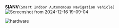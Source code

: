 **SIANV**```(Smart Indoor Autonomous Navigation Vehicle)```
![Screenshot from 2024-12-16 19-09-04](https://github.com/user-attachments/assets/6fff416a-2ab9-4bb6-9132-42bc598bf142)

![hardware](https://github.com/user-attachments/assets/25d1bcf1-d38b-4fb6-8d19-c8fb1b85de45)
